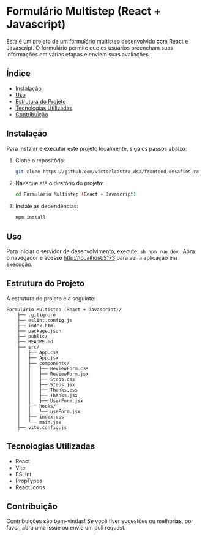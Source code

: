 # Formulário Multistep (React + Javascript)

Este é um projeto de um formulário multistep desenvolvido com React e Javascript. O formulário permite que os usuários preencham suas informações em várias etapas e enviem suas avaliações.

## Índice

- [Instalação](#instalação)
- [Uso](#uso)
- [Estrutura do Projeto](#estrutura-do-projeto)
- [Tecnologias Utilizadas](#tecnologias-utilizadas)
- [Contribuição](#contribuição)

## Instalação

Para instalar e executar este projeto localmente, siga os passos abaixo:

1. Clone o repositório:
    ```sh
    git clone https://github.com/victorlcastro-dsa/frontend-desafios-react.git
    ```
2. Navegue até o diretório do projeto:
    ```sh
    cd Formulário Multistep (React + Javascript)
    ```
3. Instale as dependências:
    ```sh
    npm install
    ```

## Uso

Para iniciar o servidor de desenvolvimento, execute:
    ```sh
    npm run dev
    ```
Abra o navegador e acesse [http://localhost:5173](http://localhost:5173) para ver a aplicação em execução.

## Estrutura do Projeto

A estrutura do projeto é a seguinte:

```
Formulário Multistep (React + Javascript)/
    ├── .gitignore
    ├── eslint.config.js
    ├── index.html
    ├── package.json
    ├── public/
    ├── README.md
    ├── src/
    │   ├── App.css
    │   ├── App.jsx
    │   ├── components/
    │   │   ├── ReviewForm.css
    │   │   ├── ReviewForm.jsx
    │   │   ├── Steps.css
    │   │   ├── Steps.jsx
    │   │   ├── Thanks.css
    │   │   ├── Thanks.jsx
    │   │   ├── UserForm.jsx
    │   ├── hooks/
    │   │   └── useForm.jsx
    │   ├── index.css
    │   └── main.jsx
    ├── vite.config.js
```

## Tecnologias Utilizadas

- React
- Vite
- ESLint
- PropTypes
- React Icons

## Contribuição

Contribuições são bem-vindas! Se você tiver sugestões ou melhorias, por favor, abra uma issue ou envie um pull request.